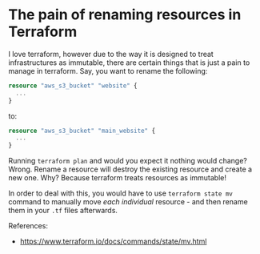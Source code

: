 # The pain of renaming resources in Terraform

I love terraform, however due to the way it is designed to treat infrastructures
as immutable, there are certain things that is just a pain to manage in
terraform. Say, you want to rename the following:

```terraform
resource "aws_s3_bucket" "website" {
  ...
}
```

to:

```terraform
resource "aws_s3_bucket" "main_website" {
  ...
}
```

Running `terraform plan` and would you expect it nothing would change? Wrong.
Rename a resource will destroy the existing resource and create a
new one. Why? Because terraform treats resources as immutable!
  
In order to deal with this, you would have to use `terraform state mv` command
to manually move _each individual_ resource - and then rename them in your `.tf`
files afterwards.

References:
- https://www.terraform.io/docs/commands/state/mv.html
